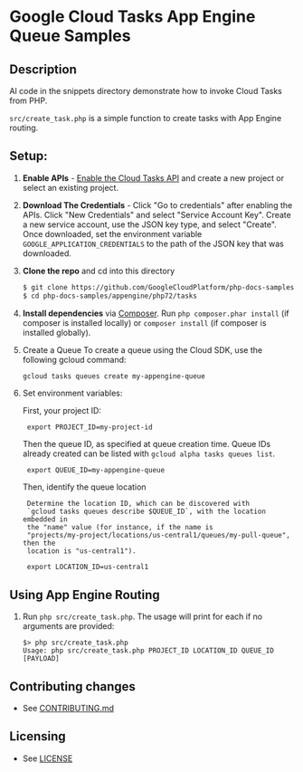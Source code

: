 # Google Cloud Tasks App Engine Queue Samples

## Description

Al code in the snippets directory demonstrate how to invoke Cloud Tasks from PHP.

`src/create_task.php` is a simple function to create tasks with App Engine routing.

## Setup:

1.  **Enable APIs** - [Enable the Cloud Tasks API](https://console.cloud.google.com/flows/enableapi?apiid=cloudtasks)
    and create a new project or select an existing project.
2.  **Download The Credentials** - Click "Go to credentials" after enabling the APIs. Click "New Credentials"
    and select "Service Account Key". Create a new service account, use the JSON key type, and
    select "Create". Once downloaded, set the environment variable `GOOGLE_APPLICATION_CREDENTIALS`
    to the path of the JSON key that was downloaded.
3.  **Clone the repo** and cd into this directory

    ```sh
    $ git clone https://github.com/GoogleCloudPlatform/php-docs-samples
    $ cd php-docs-samples/appengine/php72/tasks
    ```
4.  **Install dependencies** via [Composer](http://getcomposer.org/doc/00-intro.md).
    Run `php composer.phar install` (if composer is installed locally) or `composer install`
    (if composer is installed globally).
5.  Create a Queue
    To create a queue using the Cloud SDK, use the following gcloud command:
    ```sh
    gcloud tasks queues create my-appengine-queue
    ```
6. Set environment variables:

    First, your project ID:

        export PROJECT_ID=my-project-id

    Then the queue ID, as specified at queue creation time. Queue IDs already
    created can be listed with `gcloud alpha tasks queues list`.

        export QUEUE_ID=my-appengine-queue

    Then, identify the queue location

        Determine the location ID, which can be discovered with
        `gcloud tasks queues describe $QUEUE_ID`, with the location embedded in
        the "name" value (for instance, if the name is
        "projects/my-project/locations/us-central1/queues/my-pull-queue", then the
        location is "us-central1").

        export LOCATION_ID=us-central1

## Using App Engine Routing
1. Run `php src/create_task.php`. The usage will print for each if no arguments are provided:

    ```
    $> php src/create_task.php
    Usage: php src/create_task.php PROJECT_ID LOCATION_ID QUEUE_ID [PAYLOAD]
    ```

## Contributing changes

* See [CONTRIBUTING.md](../../CONTRIBUTING.md)

## Licensing

* See [LICENSE](../../LICENSE)
